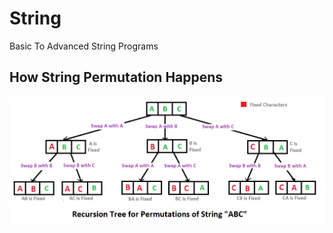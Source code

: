 # String
Basic To Advanced String Programs

## How String Permutation Happens 

![](stringPermutation.gif)
